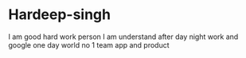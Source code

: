 # Hardeep-singh
I am good hard work person I am understand after day night work and google one day world no 1 team app and product
